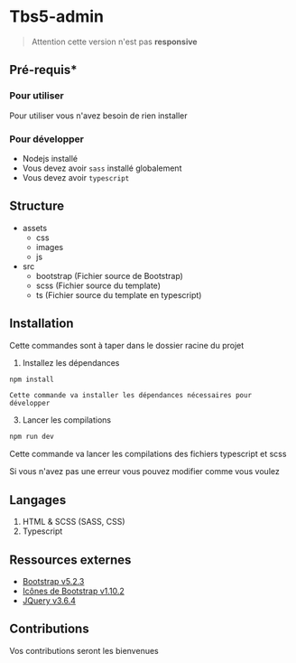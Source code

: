 
# Tbs5-admin

> Attention cette version n'est pas **responsive**

## Pré-requis*
### Pour utiliser
Pour utiliser vous n'avez besoin de rien installer
### Pour développer
- Nodejs installé
- Vous devez avoir `sass` installé globalement
- Vous devez avoir `typescript`
## Structure
- assets
	- css
	- images
	- js
- src 
	- bootstrap (Fichier source de Bootstrap)
	- scss (Fichier source du template)
	- ts (Fichier source du template en typescript)
	
## Installation
Cette commandes sont à taper dans le dossier racine du projet
1. Installez les dépendances
```bash
npm install
```
	Cette commande va installer les dépendances nécessaires pour développer
3. Lancer les compilations
```bash
npm run dev
```
Cette commande va lancer les compilations des fichiers typescript et scss

Si vous n'avez pas une erreur vous pouvez modifier comme vous voulez
## Langages

 1. HTML & SCSS (SASS, CSS)
 2. Typescript

## Ressources externes
- [Bootstrap v5.2.3](https://getbootstrap.com/)
- [Icônes de Bootstrap v1.10.2](https://icons.getbootstrap.com/)
- [JQuery  v3.6.4](https://jquery.com/)

## Contributions
Vos contributions seront les bienvenues